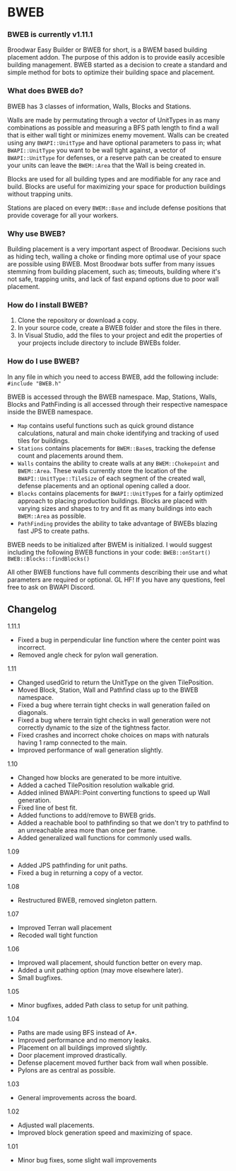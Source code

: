 # BWEB
### BWEB is currently v1.11.1
Broodwar Easy Builder or BWEB for short, is a BWEM based building placement addon. The purpose of this addon is to provide easily accesible building management. BWEB started as a decision to create a standard and simple method for bots to optimize their building space and placement.

### What does BWEB do?
BWEB has 3 classes of information, Walls, Blocks and Stations.

Walls are made by permutating through a vector of UnitTypes in as many combinations as possible and measuring a BFS path length to find a wall that is either wall tight or minimizes enemy movement. Walls can be created using any `BWAPI::UnitType` and have optional parameters to pass in; what `BWAPI::UnitType` you want to be wall tight against, a vector of `BWAPI::UnitType` for defenses, or a reserve path can be created to ensure your units can leave the `BWEM::Area` that the Wall is being created in.

Blocks are used for all building types and are modifiable for any race and build. Blocks are useful for maximizing your space for production buildings without trapping units. 

Stations are placed on every `BWEM::Base` and include defense positions that provide coverage for all your workers.

### Why use BWEB?
Building placement is a very important aspect of Broodwar. Decisions such as hiding tech, walling a choke or finding more optimal use of your space are possible using BWEB. Most Broodwar bots suffer from many issues stemming from building placement, such as; timeouts, building where it's not safe, trapping units, and lack of fast expand options due to poor wall placement.

### How do I install BWEB?
1) Clone the repository or download a copy.
2) In your source code, create a BWEB folder and store the files in there.
3) In Visual Studio, add the files to your project and edit the properties of your projects include directory to include BWEBs folder.

### How do I use BWEB?

In any file in which you need to access BWEB, add the following include:
`#include "BWEB.h"`

BWEB is accessed through the BWEB namespace. Map, Stations, Walls, Blocks and PathFinding is all accessed through their respective namespace inside the BWEB namespace.

- `Map` contains useful functions such as quick ground distance calculations, natural and main choke identifying and tracking of used tiles for buildings.
- `Stations` contains placements for `BWEM::Base`s, tracking the defense count and placements around them.
- `Walls` contains the ability to create walls at any `BWEM::Chokepoint` and `BWEM::Area`. These walls currently store the location of the `BWAPI::UnitType::TileSize` of each segment of the created wall, defense placements and an optional opening called a door.
- `Blocks` contains placements for `BWAPI::UnitType`s for a fairly optimized approach to placing production buildings. Blocks are placed with varying sizes and shapes to try and fit as many buildings into each `BWEM::Area` as possible.
- `PathFinding` provides the ability to take advantage of BWEBs blazing fast JPS to create paths.

BWEB needs to be initialized after BWEM is initialized. I would suggest including the following BWEB functions in your code:
`BWEB::onStart()`
`BWEB::Blocks::findBlocks()`

All other BWEB functions have full comments describing their use and what parameters are required or optional. GL HF!
If you have any questions, feel free to ask on BWAPI Discord.

## Changelog

1.11.1
- Fixed a bug in perpendicular line function where the center point was incorrect.
- Removed angle check for pylon wall generation.

1.11
- Changed usedGrid to return the UnitType on the given TilePosition.
- Moved Block, Station, Wall and Pathfind class up to the BWEB namespace.
- Fixed a bug where terrain tight checks in wall generation failed on diagonals.
- Fixed a bug where terrain tight checks in wall generation were not correctly dynamic to the size of the tightness factor. 
- Fixed crashes and incorrect choke choices on maps with naturals having 1 ramp connected to the main.
- Improved performance of wall generation slightly.

1.10
- Changed how blocks are generated to be more intuitive.
- Added a cached TilePosition resolution walkable grid.
- Added inlined BWAPI::Point converting functions to speed up Wall generation.
- Fixed line of best fit.
- Added functions to add/remove to BWEB grids.
- Added a reachable bool to pathfinding so that we don't try to pathfind to an unreachable area more than once per frame.
- Added generalized wall functions for commonly used walls.

1.09
- Added JPS pathfinding for unit paths. 
- Fixed a bug in returning a copy of a vector.

1.08
- Restructured BWEB, removed singleton pattern.

1.07 
- Improved Terran wall placement
- Recoded wall tight function

1.06 
- Improved wall placement, should function better on every map.
- Added a unit pathing option (may move elsewhere later).
- Small bugfixes.

1.05 
- Minor bugfixes, added Path class to setup for unit pathing.

1.04
- Paths are made using BFS instead of A*. 
- Improved performance and no memory leaks.
- Placement on all buildings improved slightly.
- Door placement improved drastically.
- Defense placement moved further back from wall when possible.
- Pylons are as central as possible.

1.03
- General improvements across the board.

1.02
- Adjusted wall placements.
- Improved block generation speed and maximizing of space.

1.01
- Minor bug fixes, some slight wall improvements

